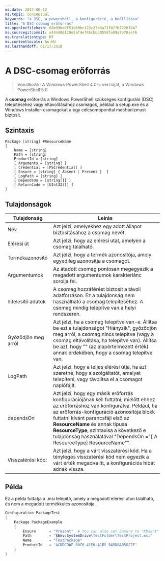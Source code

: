 ```yaml
---
ms.date: 2017-06-12
ms.topic: conceptual
keywords: "a DSC, a powershell, a konfiguráció, a beállítása"
title: "A DSC-csomag erőforrás"
ms.openlocfilehash: 68b996e0f51e60bc178c27e3a71f07fb7220f847
ms.sourcegitcommit: a444406120e5af4e746cbbc0558fe89a7e78aef6
ms.translationtype: MT
ms.contentlocale: hu-HU
ms.lasthandoff: 01/17/2018
---
```

# <a name="dsc-package-resource"></a>A DSC-csomag erőforrás

> Vonatkozik: A Windows PowerShell 4.0-s verzióját, a Windows PowerShell 5.0

A **csomag** erőforrás a Windows PowerShell szükséges konfiguráló (DSC) telepítéséhez vagy eltávolításához csomagok, például a setup.exe és a Windows Installer-csomagokat a egy célcsomóponttal mechanizmust biztosít.

## <a name="syntax"></a>Szintaxis

```
Package [string] #ResourceName
{
    Name = [string]
    Path = [string]
    ProductId = [string]
    [ Arguments = [string] ]
    [ Credential = [PSCredential] ]
    [ Ensure = [string] { Absent | Present }  ]
    [ LogPath = [string] ]
    [ DependsOn = [string[]] ]
    [ ReturnCode = [UInt32[]] ]
}
```

## <a name="properties"></a>Tulajdonságok
|  Tulajdonság  |  Leírás   | 
|---|---| 
| Név| Azt jelzi, amelyekhez egy adott állapot biztosításához a csomag nevét.| 
| Elérési út| Azt jelzi, hogy az elérési utat, amelyen a csomag található.| 
| Termékazonosító| Azt jelzi, hogy a termék azonosítója, amely egyedileg azonosítja a csomagot.| 
| Argumentumok| Az átadott csomag pontosan megegyezik a megadott argumentumok karakterlánc sorolja fel.| 
| hitelesítő adatok| A csomag hozzáférést biztosít a távoli adatforráson. Ez a tulajdonság nem használható a csomag telepítéséhez. A csomag mindig telepítve van a helyi rendszeren.| 
| Győződjön meg arról| Azt jelzi, ha a csomag telepítve van-e. Állítsa be ezt a tulajdonságot "Hiányzik", győződjön meg arról, a csomag nincs telepítve (vagy a csomag eltávolítása, ha telepítve van). Állítsa be azt, hogy "" (az alapértelmezett érték) annak érdekében, hogy a csomag telepítve van.| 
| LogPath| Azt jelzi, hogy a teljes elérési útja, ha azt szeretné, hogy a szolgáltatót, amelyet telepíteni, vagy távolítsa el a csomagot naplófájlt.| 
| dependsOn | Azt jelzi, hogy egy másik erőforrás konfigurációjának kell futtatni, mielőtt ehhez az erőforráshoz van konfigurálva. Például, ha az erőforrás-konfiguráció azonosítója blokk futtatni kívánt parancsfájl első az **ResourceName** és annak típusa **ResourceType**, szintaxisa a következő e tulajdonság használatával "DependsOn ="[ A ResourceType] ResourceName"".| 
| Visszatérési kód:| Azt jelzi, hogy a várt visszatérési kód. Ha a tényleges visszatérési kód nem egyezik a várt érték megadva itt, a konfigurációs hibát adnak vissza.| 

## <a name="example"></a>Példa

Ez a példa futtatja a .msi telepítő, amely a megadott elérési úton található, és nem a megadott termékkulcs azonosítója.

```powershell
Configuration PackageTest
{
    Package PackageExample
    {
        Ensure      = "Present"  # You can also set Ensure to "Absent"
        Path        = "$Env:SystemDrive\TestFolder\TestProject.msi"
        Name        = "TestPackage"
        ProductId   = "ACDDCDAF-80C6-41E6-A1B9-8ABD8A05027E"
    } 
}
```


